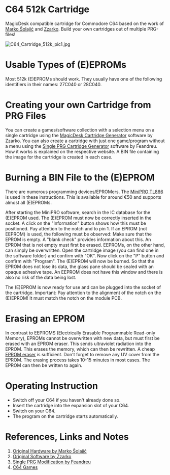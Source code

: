 # C64 512k Cartridge
MagicDesk compatible cartridge for Commodore C64 based on the work of [Marko Šolajić](https://github.com/msolajic/c64-magic-desk-512k) and [Zzarko](https://bitbucket.org/zzarko/magic-desk-cartridge-generator/src/master/). Build your own cartridges out of multiple PRG-files!

![C64_Cartridge_512k_pic1.jpg](https://raw.githubusercontent.com/wagiminator/C64-Collection/master/C64_Cartridge_512k/documentation/C64_Cartridge_512k_pic1.jpg)

# Usable Types of (E)EPROMs
Most 512k (E)EPROMs should work. They usually have one of the following identifiers in their names: 27C040 or 28C040.

# Creating your own Cartridge from PRG Files
You can create a games/software collection with a selection menu on a single cartridge using the [MagicDesk Cartridge Generator](https://bitbucket.org/zzarko/magic-desk-cartridge-generator/src/master/) software by Zzarko. You can also create a cartridge with just one game/program without a menu using the [Single PRG Cartridge Generator](https://github.com/Feandreu/mdeskcrtgenfsp) software by Feandreu. How it works is explained on the respective website. A BIN file containing the image for the cartridge is created in each case.

# Burning a BIN File to the (E)EPROM 
There are numerous programming devices/EPROMers. The [MiniPRO TL866](https://aliexpress.com/wholesale?SearchText=MiniPro+TL866) is used in these instructions. This is available for around €50 and supports almost all (E)EPROMs.

After starting the MiniPRO software, search in the IC database for the (E)EPROM used. The (E)EPROM must now be correctly inserted in the socket. A click on the "Information" button shows how this must be positioned. Pay attention to the notch and to pin 1. If an EPROM (not EEPROM) is used, the following must be observed: Make sure that the EPROM is empty. A "blank check" provides information about this. An EPROM that is not empty must first be erased. EEPROMs, on the other hand, can simply be overwritten. Open the cartridge image (you can find one in the software folder) and confirm with "OK". Now click on the "P" button and confirm with "Program". The (E)EPROM will now be burned. So that the EPROM does not lose its data, the glass pane should be sealed with an opaque adhesive tape. An EEPROM does not have this window and there is also no risk of the data being lost.

The (E)EPROM is now ready for use and can be plugged into the socket of the cartridge. Important: Pay attention to the alignment of the notch on the (E)EPROM! It must match the notch on the module PCB.

# Erasing an EPROM
In contrast to EEPROMS (Electrically Erasable Programmable Read-only Memory), EPROMs cannot be overwritten with new data, but must first be erased with an EPROM eraser. This sends ultraviolet radiation into the EPROM. This erases the memory, which can then be rewritten. A cheap [EPROM eraser](https://aliexpress.com/wholesale?SearchText=eprom+eraser) is sufficient. Don't forget to remove any UV cover from the EPROM. The erasing process takes 10-15 minutes in most cases. The EPROM can then be written to again.

# Operating Instruction
- Switch off your C64 if you haven't already done so.
- Insert the cartridge into the expansion slot of your C64.
- Switch on your C64.
- The program on the cartridge starts automatically.

# References, Links and Notes
1. [Original Hardware by Marko Šolajić](https://github.com/msolajic/c64-magic-desk-512k)
2. [Original Software by Zzarko](https://bitbucket.org/zzarko/magic-desk-cartridge-generator/src/master/)
3. [Single PRG Modification by Feandreu](https://github.com/Feandreu/mdeskcrtgenfsp)
4. [C64 Games](https://www.c64games.de/)
